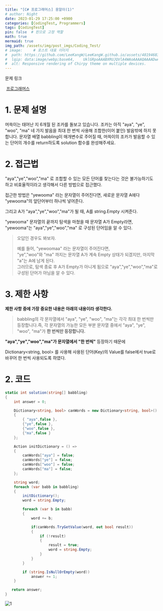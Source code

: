 ```yaml
---
title: "[C# 프로그래머스] 옹알이(1)"
# author: Night
date: 2023-01-29 17:25:00 +0900
categories: [CodingTest, Programmers]
tags: [CodingTest]
pin: false  # 핀으로 고정 역할
math: true
mermaid: true
img_path: /assets/img/post_imgs/Coding_Test/
# image:     # 포스트 대표 이미지
#  path: https://github.com/LeeKangW/LeeKangW.github.io/assets/48194683/7e5b8251-2544-4eea-b702-ad59aa404e9e
#  lqip: data:image/webp;base64,    UklGRpoAAABXRUJQVlA4WAoAAAAQAAAADwAABwAAQUxQSDIAAAARL0AmbZurmr57yyIiqE8oiG0bejIYEQTgqiDA9vqnsUSI6H+oAERp2HZ65qP/VIAWAFZQOCBCAAAA8AEAnQEqEAAIAAVAfCWkAALp8sF8rgRgAP7o9FDvMCkMde9PK7euH5M1m6VWoDXf2FkP3BqV0ZYbO6NA/VFIAAAA
#  alt: Responsive rendering of Chirpy theme on multiple devices.
---
```


문제 링크

 [프로그래머스](https://school.programmers.co.kr/learn/courses/30/lessons/120956)

# 1\. 문제 설명

머쓱이는 태어난 지 6개월 된 조카를 돌보고 있습니다. 조카는 아직 "aya", "ye", "woo", "ma" 네 가지 발음을 최대 한 번씩 사용해 조합한(이어 붙인) 발음밖에 하지 못합니다. 문자열 배열 babbling이 매개변수로 주어질 때, 머쓱이의 조카가 발음할 수 있는 단어의 개수를 return하도록 solution 함수를 완성해주세요.

# 2\. 접근법

"aya","ye","woo","ma" 로 조합할 수 있는 모든 단어를 찾는다는 것은 불가능하기도 하고 비효율적이라고 생각해서 다른 방법으로 접근했다.

접근한 방법은 "yewooma" 라는 문자열이 주어진다면, 새로운 문자열 A에다 "yewooma"의 앞단어부터 하나씩 넣어준다.  

그리고 A가 "aya","ye","woo","ma"가 될 때, A를 string.Empty 시켜준다.

"yewooma" 문자열의 끝까지 탐색을 마쳤을 때 문자열 A가 Empty라면, "yewooma"는 "aya","ye","woo","ma" 로 구성된 단어임을 알 수 있다.

> 오답인 경우도 봐보자.  
>   
> 예를 들어, "yewoomaa" 라는 문자열이 주어진다면,  
> "ye","woo"와 "ma" 까지는 문자열 A가 계속 Empty 상태가 되겠지만, 마지막 "a"는 A에 남게 된다.  
> 그러므로, 탐색 종료 후 A가 Empty가 아니게 됨으로 "aya","ye","woo","ma"로 구성된 단어가 아님을 알 수 있다.

# 3\. 제한 사항

**제한 사항 중에 가장 중요한 내용은 아래의 내용이라 생각한다.**

> babbling의 각 문자열에서 "aya", "ye", "woo", "ma"는 각각 최대 한 번씩만 등장합니다.즉, 각 문자열의 가능한 모든 부분 문자열 중에서 "aya", "ye", "woo", "ma"가 **한 번씩만 등장합니다.**

**"aya","ye","woo","ma"가 문자열에서 "한 번씩"** 등장하기 때문에

Dictionary<string, bool> 를 사용해 사용된 단어(Key)의 Value를 false에서 true로 바꾸어 한 번씩 사용되도록 하였다.

# 2\. 코드

```cs
static int solution(string[] babbling)
{
    int answer = 0;

    Dictionary<string, bool> canWords = new Dictionary<string, bool>()
    {
        { "aya",false },
        {"ye",false },
        {"woo",false },
        {"ma",false }
    };

    Action initDictionary = () =>
    {
        canWords["aya"] = false;
        canWords["ye"] = false;
        canWords["woo"] = false;
        canWords["ma"] = false;
    };

    string word;
    foreach (var babb in babbling)
    {
        initDictionary();
        word = string.Empty;

        foreach (var b in babb)
        {
            word += b;

            if(canWords.TryGetValue(word, out bool result))
            {
                if (!result)
                {
                    result = true;
                    word = string.Empty;
                }
            }
        }

        if (string.IsNullOrEmpty(word))
            answer += 1;
    }

   return answer;
}
```

![1](1.png)
